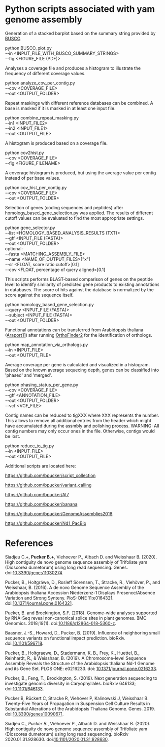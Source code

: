 # Python scripts associated with yam genome assembly


Generation of a stacked barplot based on the summary string provided by [BUSCO](https://busco.ezlab.org/).

python BUSCO_plot.py \
--in <INPUT_FILE_WITH_BUSCO_SUMMARY_STRINGS> \
--fig <FIGURE_FILE (PDF)>


Analyses a coverage file and produces a histogram to illustrate the frequency of different coverage values.

python analyze_cov_per_contig.py \
--cov <COVERAGE_FILE> \
--out <OUTPUT_FOLDER>


Repeat maskings with different reference databases can be combined. A base is masked if it is masked in at least one input file.

python combine_repeat_masking.py \
--in1 <INPUT_FILE2> \
--in2 <INPUT_FILE1> \
--out <OUTPUT_FILE>


A histogram is produced based on a coverage file.

python cov2hist.py \
--cov <COVERAGE_FILE> \
--fig <FIGURE_FILENAME>


A coverage histogram is produced, but using the average value per contig instead of per base values.

python cov_hist_per_contig.py \
--cov <COVERAGE_FILE> \
--out <OUTPUT_FOLDER>


Selection of genes (coding sequences and peptides) after homology_based_gene_selection.py was applied. The results of different cutoff values can be evaluated to find the most appropriate settings.

python gene_selector.py \
--list <HOMOLOGY_BASED_ANALYSIS_RESULTS (TXT)> \
--gff <INPUT_FILE (FASTA)> \
--out <OUTPUT_FOLDER> \
optional: \
--fasta <MATCHING_ASSEMBLY_FILE> \
--name <NAME_OF_OUTPUT_FILES>["x"] \
--sr <FLOAT, score ratio cutoff>[0.1] \
--cov <FLOAT, percentage of query aligned>[0.1]


This scripts performs BLAST-based comparison of genes on the peptide level to identify similarity of predicted gene products to existing annotations in databases. The score of hits against the database is normalized by the score against the sequence itself.

python homology_based_gene_selection.py \
--query <INPUT_FILE (FASTA)> \
--subject <INPUT_FILE (FASTA)> \
--out <OUTPUT_FOLDER>


Functional annotations can be transferred from Arabidopsis thaliana ([Araport11](https://www.araport.org/)) after running [OrthoFinder2](https://github.com/davidemms/OrthoFinder) for the identification of orthologs.

python map_annotation_via_orthologs.py \
--in <INPUT_FILE> \
--out <OUTPUT_FILE>
      

Average coverage per gene is calculated and visualized in a histogram. Based on the known average sequecing depth, genes can be classified into 'phased' and 'merged'.

python phasing_status_per_gene.py \
--cov <COVERAGE_FILE> \
--gff <ANNOTATION_FILE> \
--out <OUTPUT_FOLDER> \
--vcf <VCF_FILE>


Contig names can be reduced to tigXXX where XXX represents the number. This allows to remove all additional entries from the header which might have accumulated during the assmbly and polishing process.
WARNING: All contig numbers may only occur ones in the file. Otherwise, contigs would be lost.

python reduce_to_tig.py \
--in <INPUT_FILE> \
--out <OUTPUT_FILE>



Additional scripts are located here:

https://github.com/bpucker/script_collection

https://github.com/bpucker/variant_calling

https://github.com/bpucker/At7

https://github.com/bpucker/banana

https://github.com/bpucker/GenomeAssemblies2018

https://github.com/bpucker/Nd1_PacBio



# References

Siadjeu C.+, **Pucker B.+**, Viehoever P., Albach D. and Weisshaar B. (2020). High contiguity de novo genome sequence assembly of Trifoliate yam (Dioscorea dumetorum) using long read sequencing. Genes. doi:[10.3390/genes11030274](https://www.mdpi.com/2073-4425/11/3/274/htm).

Pucker, B., Holtgräwe, D., Rosleff Sörensen, T., Stracke, R., Viehöver, P., and Weisshaar, B. (2016). A de novo Genome Sequence Assembly of the Arabidopsis thaliana Accession Niederzenz-1 Displays Presence/Absence Variation and Strong Synteny. PloS-ONE 11:e0164321. doi:[10.1371/journal.pone.0164321](https://doi.org/10.1371/journal.pone.0164321).

Pucker, B. and Brockington, S.F. (2018). Genome-wide analyses supported by RNA-Seq reveal non-canonical splice sites in plant genomes. BMC Genomics. 2018;19(1). doi:[10.1186/s12864-018-5360-z](https://bmcgenomics.biomedcentral.com/articles/10.1186/s12864-018-5360-z).

Baasner, J.-S., Howard, D., Pucker, B. (2019). Influence of neighboring small sequence variants on functional impact prediction. bioRxiv. doi:[10.1101/596718](https://www.biorxiv.org/content/10.1101/596718v2.full).

Pucker, B., Holtgraewe, D., Stadermann, K. B., Frey, K., Huettel, B., Reinhardt, R., & Weisshaar, B. (2019). A Chromosome-level Sequence Assembly Reveals the Structure of the Arabidopsis thaliana Nd-1 Genome and its Gene Set. PLOS ONE: e0216233. doi: [10.1371/journal.pone.0216233](https://doi.org/10.1371/journal.pone.0216233).

Pucker, B., Feng, T., Brockington, S. (2019). Next generation sequencing to investigate genomic diversity in Caryophyllales. bioRxiv 646133; doi:[10.1101/646133](https://www.biorxiv.org/content/10.1101/646133v2.full).

Pucker B, Rückert C, Stracke R, Viehöver P, Kalinowski J, Weisshaar B. Twenty-Five Years of Propagation in Suspension Cell Culture Results in Substantial Alterations of the Arabidopsis Thaliana Genome. Genes. 2019. doi:[10.3390/genes10090671](https://www.mdpi.com/2073-4425/10/9/671/htm).

Siadjeu C.*, Pucker B.*, Viehoever P., Albach D. and Weisshaar B. (2020). High contiguity de novo genome sequence assembly of Trifoliate yam (Dioscorea dumetorum) using long read sequencing. bioRxiv 2020.01.31.928630. doi:[10.1101/2020.01.31.928630](https://doi.org/10.1101/2020.01.31.928630).
